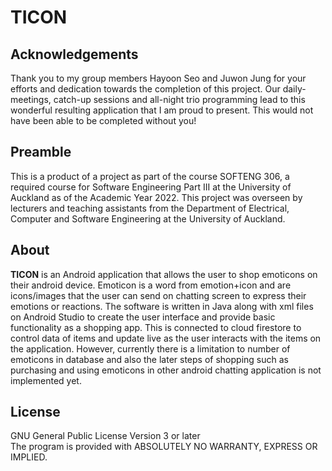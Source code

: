 # TICON

## Acknowledgements
Thank you to my group members Hayoon Seo and Juwon Jung for your efforts and dedication towards the completion of this project. Our daily-meetings, catch-up sessions and all-night trio programming lead to this wonderful resulting application that I am proud to present. This would not have been able to be completed without you!

## Preamble
This is a product of a project as part of the course SOFTENG 306, a required
course for Software Engineering Part III at the University of Auckland as of the
Academic Year 2022.  This project was overseen by lecturers and teaching
assistants from the Department of Electrical, Computer and Software Engineering
at the University of Auckland.

## About
**TICON** is an Android application that allows the user to shop emoticons on their android device. Emoticon is a word from emotion+icon and are icons/images that the user can send on chatting screen to express their emotions or reactions. The software is written in Java along with xml files on Android Studio to create the user interface and provide basic functionality as a shopping app. This is connected to cloud firestore to control data of items and update live as the user interacts with the items on the application. However, currently there is a limitation to number of emoticons in database and also the later steps of shopping such as purchasing and using emoticons in other android chatting application is not implemented yet.

## License
GNU General Public License Version 3 or later  
The program is provided with ABSOLUTELY NO WARRANTY, EXPRESS OR IMPLIED.
